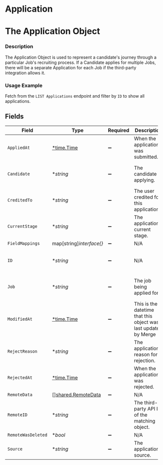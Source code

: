 # Application

# The Application Object
### Description
The Application Object is used to represent a candidate's journey through a particular Job's recruiting process. If a Candidate applies for multiple Jobs, there will be a separate Application for each Job if the third-party integration allows it.

### Usage Example
Fetch from the `LIST Applications` endpoint and filter by `ID` to show all applications.


## Fields

| Field                                                           | Type                                                            | Required                                                        | Description                                                     | Example                                                         |
| --------------------------------------------------------------- | --------------------------------------------------------------- | --------------------------------------------------------------- | --------------------------------------------------------------- | --------------------------------------------------------------- |
| `AppliedAt`                                                     | [*time.Time](https://pkg.go.dev/time#Time)                      | :heavy_minus_sign:                                              | When the application was submitted.                             | 2021-10-15T00:00:00Z                                            |
| `Candidate`                                                     | **string*                                                       | :heavy_minus_sign:                                              | The candidate applying.                                         | 2872ba14-4084-492b-be96-e5eee6fc33ef                            |
| `CreditedTo`                                                    | **string*                                                       | :heavy_minus_sign:                                              | The user credited for this application.                         | 58166795-8d68-4b30-9bfb-bfd402479484                            |
| `CurrentStage`                                                  | **string*                                                       | :heavy_minus_sign:                                              | The application's current stage.                                | d578dfdc-7b0a-4ab6-a2b0-4b40f20eb9ea                            |
| `FieldMappings`                                                 | map[string]*interface{}*                                        | :heavy_minus_sign:                                              | N/A                                                             | [object Object]                                                 |
| `ID`                                                            | **string*                                                       | :heavy_minus_sign:                                              | N/A                                                             | 92e8a369-fffe-430d-b93a-f7e8a16563f1                            |
| `Job`                                                           | **string*                                                       | :heavy_minus_sign:                                              | The job being applied for.                                      | 52bf9b5e-0beb-4f6f-8a72-cd4dca7ca633                            |
| `ModifiedAt`                                                    | [*time.Time](https://pkg.go.dev/time#Time)                      | :heavy_minus_sign:                                              | This is the datetime that this object was last updated by Merge | 2021-10-16T00:00:00Z                                            |
| `RejectReason`                                                  | **string*                                                       | :heavy_minus_sign:                                              | The application's reason for rejection.                         | 59b25f2b-da02-40f5-9656-9fa0db555784                            |
| `RejectedAt`                                                    | [*time.Time](https://pkg.go.dev/time#Time)                      | :heavy_minus_sign:                                              | When the application was rejected.                              | 2021-11-15T00:00:00Z                                            |
| `RemoteData`                                                    | [][shared.RemoteData](../../../pkg/models/shared/remotedata.md) | :heavy_minus_sign:                                              | N/A                                                             | [object Object]                                                 |
| `RemoteID`                                                      | **string*                                                       | :heavy_minus_sign:                                              | The third-party API ID of the matching object.                  | 98796                                                           |
| `RemoteWasDeleted`                                              | **bool*                                                         | :heavy_minus_sign:                                              | N/A                                                             |                                                                 |
| `Source`                                                        | **string*                                                       | :heavy_minus_sign:                                              | The application's source.                                       | Campus recruiting event                                         |